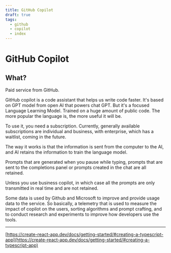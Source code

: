 ```yaml
---
title: GitHub Copilot
draft: true
tags:
  - github
  - copilot
  - index
---
```

# GitHub Copilot

## What?

Paid service from GitHub.

GitHub copilot is a code assistant that helps us write code faster. It's based on GPT model from open AI that powers chat GPT. But it's a focused Language Learning Model. Trained on a huge amount of public code. The more popular the language is, the more useful it will be.  
  
To use it, you need a subscription. Currently, generally available subscriptions are individual and business, with enterprise, which has a waitlist, coming in the future.  
  
The way it works is that the information is sent from the computer to the AI, and AI retains the information to train the language model.  
  
Prompts that are generated when you pause while typing, prompts that are sent to the completions panel or prompts created in the chat are all retained.  
  
Unless you use business copilot, in which case all the prompts are only transmitted in real time and are not retained.  
  
Some data is used by Github and Microsoft to improve and provide usage data to the service. So basically, a telemetry that is used to measure the impact of copilot on the users, sorting algorithms and prompt crafting, and to conduct research and experiments to improve how developers use the tools.  
  
---  
  
[https://create-react-app.dev/docs/getting-started/#creating-a-typescript-app](https://create-react-app.dev/docs/getting-started/#creating-a-typescript-app)